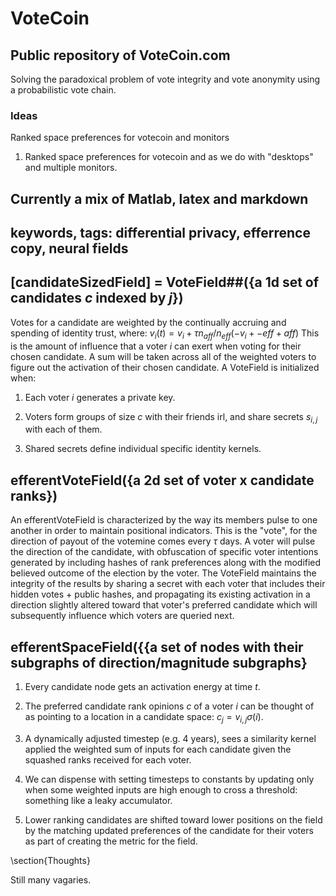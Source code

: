 # VoteCoin   
## Public repository of VoteCoin.com  
Solving the paradoxical problem of vote integrity and vote anonymity using a probabilistic vote chain.

### Ideas  
Ranked space preferences for votecoin and monitors
1. Ranked space preferences for votecoin and as we do with "desktops" and multiple monitors.


## Currently a mix of Matlab, latex and markdown  
## keywords, tags: differential privacy, efferrence copy, neural fields  
 

## [candidateSizedField] = VoteField##({a 1d set of candidates $c$ indexed by $j$})  

Votes for a candidate are weighted by the continually accruing and spending of identity trust, where: $v_i(t) = v_i + \tau n_{aff}/n_{eff}(-v_i + -eff + aff)$ This is the amount of influence that a voter $i$ can exert when voting for their chosen candidate. A sum will  be taken across all of the weighted voters to figure out the activation of their chosen candidate. A VoteField is initialized when:

1. Each voter $i$ generates a private key.  

2. Voters form groups of size $c$ with their friends irl, and share secrets 
$s_{i,j}$ with each of them.  

3. Shared secrets define individual specific identity kernels.



## efferentVoteField({a 2d set of voter x candidate ranks})

An efferentVoteField is characterized by the way its members pulse to one another in order to maintain positional indicators. This is the "vote", for the direction of payout of the votemine comes every $\tau$ days. A voter will pulse the direction of the candidate, with obfuscation of specific voter intentions generated by including hashes of rank preferences along with the modified believed outcome of the election by the voter. The VoteField maintains the integrity of the results by sharing a secret with each voter that includes their hidden votes + public hashes, and propagating its existing activation in a direction slightly altered toward that voter's preferred candidate which will subsequently influence which voters are queried next. 



## efferentSpaceField({{a set of nodes with their subgraphs of direction/magnitude subgraphs}

1. Every candidate node gets an activation energy at time $t$.

2. The preferred candidate rank opinions $c$ of a voter $i$ can be thought of as pointing to a location in a candidate space: $c_j = v_{i,j}\sigma(i)$.

3. A dynamically adjusted timestep (e.g. 4 years), sees a similarity kernel applied the weighted sum of inputs for each candidate given the squashed ranks received for each voter. 

4. We can dispense with setting timesteps to constants by updating only when some weighted inputs are high enough to cross a threshold: something like a leaky accumulator. 

5. Lower ranking candidates are shifted toward lower positions on the field by the matching updated preferences of the candidate for their voters as part of creating the metric for the field. 


\section{Thoughts}

Still many vagaries.
